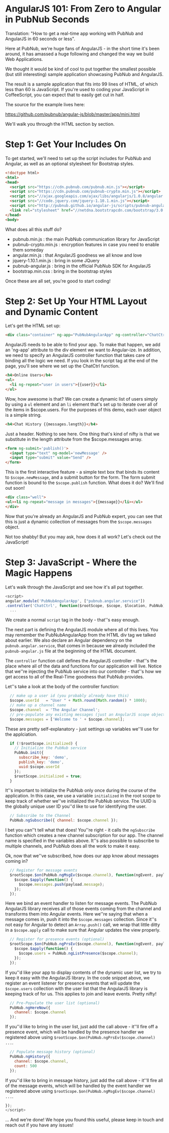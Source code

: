 # AngularJS 101: From Zero to Angular in PubNub Seconds

Translation: "How to get a real-time app working with PubNub
and AngularJS in 60 seconds or less".

Here at PubNub, we're huge fans of AngularJS - in the short
time it's been around, it has amassed a huge following and
changed the way we build Web Applications.

We thought it would be kind of cool to put together the smallest
possible (but still interesting) sample application showcasing
PubNub and AngularJS.

The result is a sample application that fits into 99 lines
of HTML, of which less than 60 is JavaScript. If you're used
to coding your JavaScript in CoffeeScript, you can expect
that to easily get cut in half.

The source for the example lives here:

https://github.com/pubnub/angular-js/blob/master/app/mini.html

We'll walk you through the HTML section by section.


# Step 1: Get Your Includes On

To get started, we'll need to set up the script includes for
PubNub and Angular, as well as an optional stylesheet for
Bootstrap styles.

```html
<!doctype html>
<html>
<head>
  <script src="https://cdn.pubnub.com/pubnub.min.js"></script>
  <script src="https://cdn.pubnub.com/pubnub-crypto.min.js"></script>
  <script src="//ajax.googleapis.com/ajax/libs/angularjs/1.0.8/angular.min.js"></script>
  <script src="//code.jquery.com/jquery-1.10.1.min.js"></script>
  <script src="http://pubnub.github.io/angular-js/scripts/pubnub-angular.js"></script>
  <link rel="stylesheet" href="//netdna.bootstrapcdn.com/bootstrap/3.0.2/css/bootstrap.min.css">
</head>
<body>
```

What does all this stuff do?

* pubnub.min.js : the main PubNub communication library for JavaScript
* pubnub-crypto.min.js : encryption features in case you need to enable them someday
* angular.min.js : that AngularJS goodness we all know and love
* jquery-1.10.1.min.js : bring in some JQuery
* pubnub-angular.js : bring in the official PubNub SDK for AngularJS
* bootstrap.min.css : bring in the bootstrap styles

Once these are all set, you're good to start coding!


# Step 2: Set Up Your HTML Layout and Dynamic Content

Let's get the HTML set up:

```html
<div class="container" ng-app="PubNubAngularApp" ng-controller="ChatCtrl">
```

AngularJS needs to be able to find your app. To make that happen,
we add an 'ng-app' attribute to the div element we want to
Angular-ize. In addition, we need to specify an AngularJS controller
function that takes care of binding all the logic we need. If you
look in the script tag at the end of the page, you'll see where we
set up the ChatCtrl function.

```html
<h4>Online Users</h4>
<ul>
  <li ng-repeat="user in users">{{user}}</li>
</ul>
```

Wow, how awesome is that? We can create a dynamic list of users
simply by using a ```ul``` element and an ```li``` element that's
set up to iterate over all of the items in $scope.users. For the
purposes of this demo, each user object is a simple string.

```html
<h4>Chat History {{messages.length}}</h4>
```

Just a header. Nothing to see here. One thing that's kind of nifty is
that we substitute in the length attribute from the $scope.messages
array.

```html
<form ng-submit='publish()'>
  <input type="text" ng-model='newMessage' />
  <input type="submit" value="Send" />
</form>
```

This is the first interactive feature - a simple text box
that binds its content to ```$scope.newMessage```, and a
submit button for the form. The form submit function is
bound to the ```$scope.publish``` function. What does it
do? We'll find out soon!

```html
<div class="well">
<ul><li ng-repeat="message in messages">{{message}}</li></ul>
</div>
```

Now that you're already an AngularJS and PubNub expert, you
can see that this is just a dynamic collection of messages
from the ```$scope.messages``` object.

Not too shabby! But you may ask, how does it all work? Let's
check out the JavaScript!


# Step 3: JavaScript - Where the Magic Happens

Let's walk through the JavaScript and see how it's all put
together.

```javascript
<script>
angular.module('PubNubAngularApp', ["pubnub.angular.service"])
.controller('ChatCtrl', function($rootScope, $scope, $location, PubNub) {
  ...
```

We create a normal ```script``` tag in the body - that''s
easy enough. 

The next part is defining the AngularJS module where all of
this lives. You may remember the PubNubAngularApp from the
HTML div tag we talked about earlier. We also declare an
Angular dependency on the ```pubnub.angular.service```, that
comes in because we already included the ```pubnub-angular.js```
file at the beginning of the HTML document.

The ```controller``` function call defines the AngularJS
controller - that''s the place where all of the data and
functions for our application will live. Notice that we''re
injecting the PubNub service into our controller - that''s
how we get access to all of the Real-Time goodness that
PubNub provides.

Let''s take a look at the body of the controller function:

```javascript
  // make up a user id (you probably already have this)
  $scope.userId   = "User " + Math.round(Math.random() * 1000);
  // make up a channel name
  $scope.channel  = 'The Angular Channel';
  // pre-populate any existing messages (just an AngularJS scope object)
  $scope.messages = ['Welcome to ' + $scope.channel];
```

These are pretty self-explanatory - just settings up variables
we''ll use for the applciation.


```javascript
  if (!$rootScope.initialized) {
    // Initialize the PubNub service
    PubNub.init({
      subscribe_key: 'demo',
      publish_key: 'demo',
      uuid:$scope.userId
    });
    $rootScope.initialized = true;
  }
```

It''s important to initialize the PubNub only once during
the course of the application. In this case, we use a variable
```initialized``` in the root scope to keep track of whether
we''ve initialized the PubNub service. The UUID is the globally
unique user ID you''d like to use for identifying the user.

```javascript
  // Subscribe to the Channel
  PubNub.ngSubscribe({ channel: $scope.channel });
```

I bet you can''t tell what that does! You''re right - it
calls the ```ngSubscribe``` function which creates a
new channel subscription for our app. The channel name
is specified in the variables above. It''s also possible
to subscribe to multiple channels, and PubNub does all the
work to make it easy.

Ok, now that we''ve subscribed, how does our app know about
messages coming in?

```javascript
  // Register for message events
  $rootScope.$on(PubNub.ngMsgEv($scope.channel), function(ngEvent, payload) {
    $scope.$apply(function() {
      $scope.messages.push(payload.message);
    });
  });
```

Here we bind an event handler to listen for message events.
The PubNub AngularJS library receives all of those events
coming from the channel and transforms them into Angular
events. Here we''re saying that when a message comes in,
push it into the ```$scope.messages``` collection. Since
it''s not easy for Angular to detect an ```Array.push()```
call, we wrap that little ditty in a ```$scope.apply```
call to make sure that Angular updates the view properly.

```javascript
  // Register for presence events (optional)
  $rootScope.$on(PubNub.ngPrsEv($scope.channel), function(ngEvent, payload) {
    $scope.$apply(function() {
      $scope.users = PubNub.ngListPresence($scope.channel);
    });
  });
```

If you''d like your app to display contents of the dynamic
user list, we try to keep it easy with the AngularJS
library. In the code snippet above, we register an
event listener for presence events that will update the
```$scope.users``` collection with the user list that
the AngularJS library is keeping track of for us. This
applies to join and leave events. Pretty nifty!

```javascript
  // Pre-Populate the user list (optional)
  PubNub.ngHereNow({
    channel: $scope.channel
  });
```

If you''d like to bring in the user list, just
add the call above - it''ll fire off a presence
event, which will be handled by the presence
handler we registered above using ```$rootScope.$on(PubNub.ngPrsEv($scope.channel) ...```.

```javascript
  // Populate message history (optional)
  PubNub.ngHistory({
    channel: $scope.channel,
    count: 500
  });
```

If you''d like to bring in message history, just
add the call above - it''ll fire all of the message
events, which will be handled by the event handler
we registered above using ```$rootScope.$on(PubNub.ngMsgEv($scope.channel) ...```.


```javascript
});
</script>
```

... And we're done! We hope you found this useful,
please keep in touch and reach out if you have any
issues!
